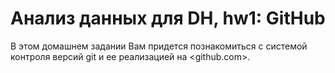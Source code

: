 # Анализ данных для DH, hw1: GitHub

В этом домашнем задании Вам придется познакомиться с системой контроля версий git и ее реализацией на <github.com>.